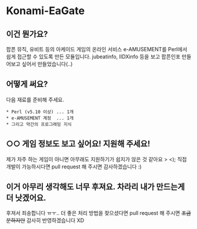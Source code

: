 Konami-EaGate
=============

이건 뭔가요?
------------
팝픈 뮤직, 유비트 등의 아케이드 게임의 온라인 서비스 e-AMUSEMENT를 Perl에서 쉽게 접근할 수 있도록 만든 모듈입니다.
jubeatinfo, IIDXinfo 등을 보고 팝픈인포 만들어보고 싶어서 만들었습니다(..)

어떻게 써요?
------------
다음 재료를 준비해 주세요.

    * Perl (v5.10 이상) ... 1개
    * e-AMUSEMENT 계정  ... 1개
    * 그리고 약간의 프로그래밍 지식

○○ 게임 정보도 보고 싶어요! 지원해 주세요!
------------------------------------------
제가 자주 하는 게임이 아니면 아무래도 지원하기가 쉽지가 않은 것 같아요 > <);
직접 개발이 가능하시다면 pull request 해 주시면 감사하겠습니다 :)

이거 아무리 생각해도 너무 후져요. 차라리 내가 만드는게 더 낫겠어요.
-------------------------------------------------------------------
후져서 죄송합니다 ㅠㅜ.. 
더 좋은 처리 방법을 찾으셨다면 pull request 해 주시면  ~~조금 분하지만~~ 감사히 반영하겠습니다 XD


